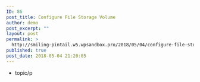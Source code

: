 ```yaml
---
ID: 86
post_title: Configure File Storage Volume
author: demo
post_excerpt: ""
layout: post
permalink: >
  http://smiling-pintail.w5.wpsandbox.pro/2018/05/04/configure-file-storage-volume/
published: true
post_date: 2018-05-04 21:20:05
---
```

- topic/p